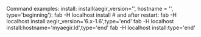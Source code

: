 Command examples:
  install:
    install(aegir_version='', hostname = '', type='beginning'):
      fab -H localhost install
      # and after restart:
      fab -H localhost install:aegir_version='6.x-1.6',type='end'
      fab -H localhost install:hostname='myaegir.ld',type='end'
      fab -H localhost install:type='end'
